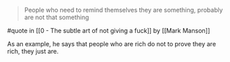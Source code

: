 > People who need to remind themselves they are something, probably are not that something

#quote in [[0 - The subtle art of not giving a fuck]] by [[Mark Manson]]

As an example, he says that people who are rich do not to prove they are rich, they just are.